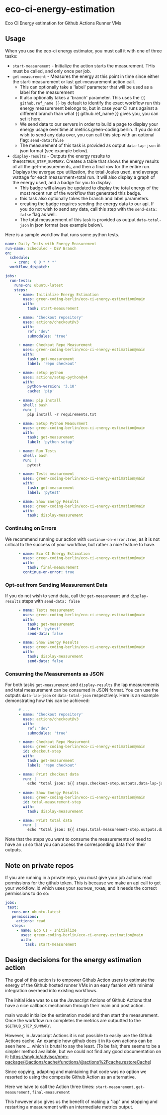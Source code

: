 # eco-ci-energy-estimation
Eco CI Energy estimation for Github Actions Runner VMs

## Usage

When you use the eco-ci energy estimator, you must call it with one of three tasks:

- `start-measurement` - Initialize the action starts the measurement. THis must be called, and only once per job.
- `get-measurement` - Measures the energy at this point in time since either the start-measurement or last get-measurement action call. 
    - This can optionally take a 'label' parameter that will be used as a label for the measurement
    - It also optionally takes a 'branch' parameter. This uses the `{{ github.ref_name }}` by default to identify the exact workflow run this energy measurement belongs to, but in case your CI runs against a different branch than what {{ github.ref_name }} gives you, you can set it here.
    - We send data to our servers in order to build a page to display your energy usage over time at metrics.green-coding.berlin. If you do not wish to send any data over, you can call this step with an optional flag:
    `send-data:false`
    - The measurement of this task is provided as output `data-lap-json` in json format (see example below).
- `display-results` - Outputs the energy results to the`$GITHUB_STEP_SUMMARY`. Creates a table that shows the energy results of all the get-measurements, and then a final row for the entire run. Displays the avergae cpu utilization, the total Joules used, and average wattage for each measurment+total run. It will also display a graph of the energy used, and a badge for you to display.
    - This badge will always be updated to display the total energy of the most recent run of the workflow that generated this badge.
    - this task also optionally takes the branch and label parameters.
    - creating the badge requires sending the energy data to our api. If you do not wish to send any data, call this step with the `send-data: false` flag as well.
    - The total measurement of this task is provided as output `data-total-json` in json format (see example below).

Here is a sample workflow that runs some python tests.

```yaml
name: Daily Tests with Energy Measurement
run-name: Scheduled - DEV Branch
on:
  schedule:
    - cron: '0 0 * * *'
  workflow_dispatch:

jobs:
  run-tests:
    runs-on: ubuntu-latest
    steps:
      - name: Initialize Energy Estimation
        uses: green-coding-berlin/eco-ci-energy-estimation@main
        with:
          task: start-measurement

      - name: 'Checkout repository'
        uses: actions/checkout@v3
        with:
          ref: 'dev'
          submodules: 'true'

      - name: Checkout Repo Measurement
        uses: green-coding-berlin/eco-ci-energy-estimation@main
        with:
          task: get-measurement
          label: 'repo checkout'

      - name: setup python
        uses: actions/setup-python@v4
        with:
          python-version: '3.10'
          cache: 'pip'
    
      - name: pip install
        shell: bash
        run: |
          pip install -r requirements.txt

      - name: Setup Python Measurment
        uses: green-coding-berlin/eco-ci-energy-estimation@main
        with:
          task: get-measurement
          label: 'python setup'

      - name: Run Tests
        shell: bash
        run: |
          pytest

      - name: Tests measurement
        uses: green-coding-berlin/eco-ci-energy-estimation@main
        with:
          task: get-measurement
          label: 'pytest'

      - name: Show Energy Results
        uses: green-coding-berlin/eco-ci-energy-estimation@main
        with:
          task: display-measurement
```

### Continuing on Errors

We recommend running our action with `continue-on-error:true`, as it is not critical to the success of your workflow, but rather a nice feature to have.

```yaml
      - name: Eco CI Energy Estimation
        uses: green-coding-berlin/eco-ci-energy-estimation@main
        with:
          task: final-measurement
        continue-on-error: true
```

### Opt-out from Sending Measurement Data

If you do not wish to send data, call the `get-measurement` and `display-results` steps with `send-data: false`

```yaml
      - name: Tests measurement
        uses: green-coding-berlin/eco-ci-energy-estimation@main
        with:
          task: get-measurement
          label: 'pytest'
          send-data: false

      - name: Show Energy Results
        uses: green-coding-berlin/eco-ci-energy-estimation@main
        with:
          task: display-measurement
          send-data: false
```

### Consuming the Measurements as JSON

For both tasks `get-measurement` and `display-results` the lap measurements and total measurement can be consumed in JSON format.
You can use the outputs `data-lap-json` or `data-total-json` respectively.
Here is an example demonstrating how this can be achieved:

```yaml
      # ...
      - name: 'Checkout repository'
        uses: actions/checkout@v3
        with:
          ref: 'dev'
          submodules: 'true'

      - name: Checkout Repo Measurment
        uses: green-coding-berlin/eco-ci-energy-estimation@main
        id: checkout-step
        with:
          task: get-measurement
          label: 'repo checkout'

      - name: Print checkout data
        run: |
          echo "total json: ${{ steps.checkout-step.outputs.data-lap-json }}"      
      
      - name: Show Energy Results
        uses: green-coding-berlin/eco-ci-energy-estimation@main
        id: total-measurement-step
        with:
          task: display-measurement

      - name: Print total data
        run: |
          echo "total json: ${{ steps.total-measurement-step.outputs.data-total-json }}"
```

Note that the steps you want to consume the measurements of need to have an `id` so that you can access the corresponding data from their outputs.


## Note on private repos
 If you are running in a private repo, you must give your job actions read permissions for the github token. This  is because we make an api call to get your workflow_id which uses your `$GITHUB_TOKEN`, and it needs the correct permissions to do so:
 ```yaml
jobs:
  test:
    runs-on: ubuntu-latest
    permissions:
      actions: read
    steps:
      - name: Eco CI - Initialize
        uses: green-coding-berlin/eco-ci-energy-estimation@main
        with:
          task: start-measurement
 ```  

## Design decisions for the energy estimation action
The goal of this action is to empower Github Action users to estimate the energy of the Github hosted runner VMs in an easy fashion with minimal integration overhead into existing workflows.

The initial idea was to use the Javascript Actions of Github Actions that have a nice callback mechanism through their main and post action.

main would initialize the estimation model and then start the measurement. Once the workflow run completes the metrics are outputted to the `$GITHUB_STEP_SUMMARY`.

However, in Javascript Actions it is not possible to easily use the Github Actions cache. An example how github does it in its own actions can be seen here ... which is brutal to say the least. (To be fair, there seems to be a simpler method available, but we could not find any good documentation on it: https://snyk.io/advisor/npm-package/@actions/cache/functions/@actions%2Fcache.restoreCache)

Since copying, adapting and maintaining that code was no option we resorted to using the composite Github Action as an alternative.

Here we have to call the Action three times: `start-measurement`, `get-measurement`, `final-measurement`

This however also gives us the benefit of making a "lap" and stopping and restarting a measurement with an intermediate metrics output.
